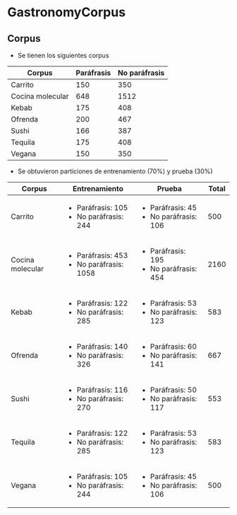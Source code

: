 # GastronomyCorpus

## Corpus 
* Se tienen los siguientes corpus

| Corpus | Paráfrasis | No paráfrasis 
| --- | --- | --- |
| Carrito | 150 | 350 |
| Cocina molecular | 648 | 1512 |
| Kebab | 175 | 408 |
| Ofrenda | 200 | 467 |
| Sushi | 166 | 387 |
| Tequila | 175 | 408 |
| Vegana | 150 | 350 |


* Se obtuvieron particiones de entrenamiento (70%) y prueba (30%)

| Corpus | Entrenamiento | Prueba | Total |
| --- | --- | --- | --- |
| Carrito | <ul><li>Paráfrasis: 105</li> <li>No paráfrasis: 244</li></ul> |  <ul><li>Paráfrasis: 45</li> <li>No paráfrasis: 106</li></ul> | 500 |
| Cocina molecular | <ul><li>Paráfrasis: 453</li> <li>No paráfrasis: 1058</li></ul> |  <ul><li>Paráfrasis: 195</li> <li>No paráfrasis: 454</li></ul> | 2160 |
| Kebab | <ul><li>Paráfrasis: 122</li> <li>No paráfrasis: 285</li></ul> |  <ul><li>Paráfrasis: 53</li> <li>No paráfrasis: 123</li></ul> | 583 |
| Ofrenda | <ul><li>Paráfrasis: 140</li> <li>No paráfrasis: 326</li></ul> |  <ul><li>Paráfrasis: 60</li> <li>No paráfrasis: 141</li></ul> | 667 |
| Sushi | <ul><li>Paráfrasis: 116</li> <li>No paráfrasis: 270</li></ul> |  <ul><li>Paráfrasis: 50</li> <li>No paráfrasis: 117</li></ul> | 553 |
| Tequila | <ul><li>Paráfrasis: 122</li> <li>No paráfrasis: 285</li></ul> |  <ul><li>Paráfrasis: 53</li> <li>No paráfrasis: 123</li></ul> | 583 |
| Vegana | <ul><li>Paráfrasis: 105</li> <li>No paráfrasis: 244</li></ul> |  <ul><li>Paráfrasis: 45</li> <li>No paráfrasis: 106</li></ul> | 500 |  
